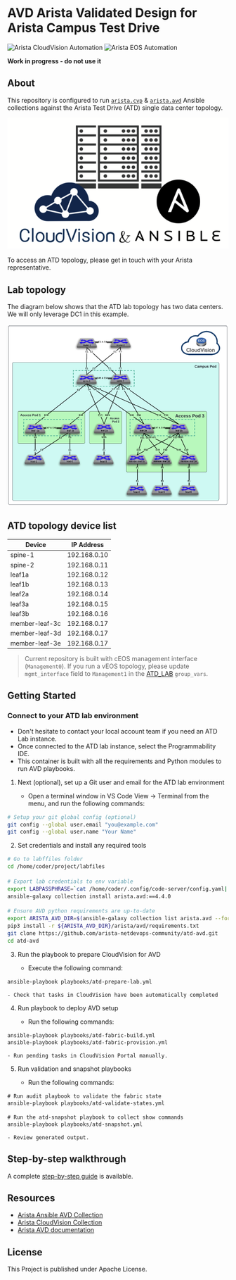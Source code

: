 # AVD Arista Validated Design for Arista Campus Test Drive

![Arista CloudVision Automation](https://img.shields.io/badge/Arista-CVP%20Automation-blue) ![Arista EOS Automation](https://img.shields.io/badge/Arista-EOS%20Automation-blue)

__Work in progress - do not use it__

## About

This repository is configured to run [`arista.cvp`](https://github.com/aristanetworks/ansible-cvp) & [`arista.avd`](https://github.com/aristanetworks/ansible-avd) Ansible collections against the Arista Test Drive (ATD) single data center topology.

<p align="center">
  <img src='docs/imgs/cv_ansible_logo.png' alt='Arista CloudVision and Ansible'/>
</p>

To access an ATD topology, please get in touch with your Arista representative.

## Lab topology

The diagram below shows that the ATD lab topology has two data centers. We will only leverage DC1 in this example.

<p align="center">
  <img src="docs/imgs/atd-topo.png" alt="ATD Lab Topology" width="600"/>
</p>

## ATD topology device list

| Device          | IP Address   |
| --------------- | ------------ |
| spine-1         | 192.168.0.10 |
| spine-2         | 192.168.0.11 |
| leaf1a          | 192.168.0.12 |
| leaf1b          | 192.168.0.13 |
| leaf2a          | 192.168.0.14 |
| leaf3a          | 192.168.0.15 |
| leaf3b          | 192.168.0.16 |
| member-leaf-3c  | 192.168.0.17 |
| member-leaf-3d  | 192.168.0.17 |
| member-leaf-3e  | 192.168.0.17 |

> Current repository is built with cEOS management interface (`Management0`). If you run a vEOS topology, please update `mgmt_interface` field to `Management1` in the [ATD_LAB](./atd-inventory/group_vars/ATD_LAB.yml) `group_vars`.

## Getting Started

### Connect to your ATD lab environment

- Don't hesitate to contact your local account team if you need an ATD Lab instance.
- Once connected to the ATD lab instance, select the Programmability IDE.
- This container is built with all the requirements and Python modules to run AVD playbooks.

1. Next (optional), set up a Git user and email for the ATD lab environment

    - Open a terminal window in VS Code View -> Terminal from the menu, and run the following commands:

```bash
# Setup your git global config (optional)
git config --global user.email "you@example.com"
git config --global user.name "Your Name"
```

2. Set credentials and install any required tools

```bash
# Go to labffiles folder
cd /home/coder/project/labfiles

# Export lab credentials to env variable
export LABPASSPHRASE=`cat /home/coder/.config/code-server/config.yaml| grep "password:" | awk '{print $2}'`
ansible-galaxy collection install arista.avd:==4.4.0

# Ensure AVD python requirements are up-to-date
export ARISTA_AVD_DIR=$(ansible-galaxy collection list arista.avd --format yaml | head -1 | cut -d: -f1)
pip3 install -r ${ARISTA_AVD_DIR}/arista/avd/requirements.txt
git clone https://github.com/arista-netdevops-community/atd-avd.git
cd atd-avd
```

3. Run the playbook to prepare CloudVision for AVD

    - Execute the following command:

```shell
ansible-playbook playbooks/atd-prepare-lab.yml
```

    - Check that tasks in CloudVision have been automatically completed

4. Run playbook to deploy AVD setup

    - Run the following commands:

```shell
ansible-playbook playbooks/atd-fabric-build.yml
ansible-playbook playbooks/atd-fabric-provision.yml
```

    - Run pending tasks in CloudVision Portal manually.

5. Run validation and snapshot playbooks

    - Run the following commands:

```shell
# Run audit playbook to validate the fabric state
ansible-playbook playbooks/atd-validate-states.yml

# Run the atd-snapshot playbook to collect show commands
ansible-playbook playbooks/atd-snapshot.yml
```

    - Review generated output.

## Step-by-step walkthrough

A complete [step-by-step guide](./DEMO.md) is available.

## Resources

- [Arista Ansible AVD Collection](https://github.com/aristanetworks/ansible-avd)
- [Arista CloudVision Collection](https://github.com/aristanetworks/ansible-cvp)
- [Arista AVD documentation](https://avd.arista.com)

## License

This Project is published under Apache License.